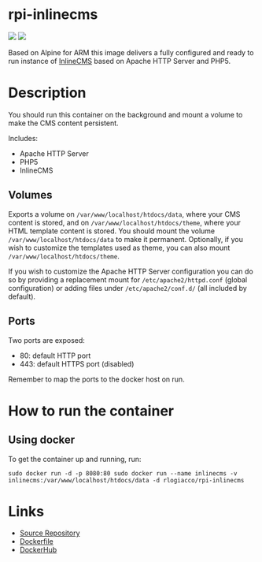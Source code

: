 rpi-inlinecms
==============

[![](https://images.microbadger.com/badges/image/rlogiacco/rpi-inlinecms.svg)](https://microbadger.com/images/rlogiacco/rpi-inlinecms) [![](https://images.microbadger.com/badges/version/rlogiacco/rpi-inlinecms.svg)](https://microbadger.com/images/rlogiacco/rpi-inlinecms)

Based on Alpine for ARM this image delivers a fully configured and ready to run instance of [InlineCMS](http://inlinecms.com/) based on Apache HTTP Server and PHP5.


# Description
You should run this container on the background and mount a volume to make the CMS content persistent.

Includes:

 - Apache HTTP Server
 - PHP5
 - InlineCMS
 
## Volumes
Exports a volume on `/var/www/localhost/htdocs/data`, where your CMS content is stored, and on `/var/www/localhost/htdocs/theme`, where your HTML template content is stored.
You should mount the volume `/var/www/localhost/htdocs/data` to make it permanent. Optionally, if you wish to customize the templates used as theme, you can also mount `/var/www/localhost/htdocs/theme`.

If you wish to customize the Apache HTTP Server configuration you can do so by providing a replacement mount for `/etc/apache2/httpd.conf` (global configuration) or adding files under `/etc/apache2/conf.d/` (all included by default).
 
## Ports
Two ports are exposed:

 - 80: default HTTP port
 - 443: default HTTPS port (disabled)

Remember to map the ports to the docker host on run.


# How to run the container
## Using docker
To get the container up and running, run:
 
```
sudo docker run -d -p 8080:80 sudo docker run --name inlinecms -v inlinecms:/var/www/localhost/htdocs/data -d rlogiacco/rpi-inlinecms
```


# Links

 - [Source Repository](https://github.com/rlogiacco-docker/rpi-inlinecms)
 - [Dockerfile](https://github.com/rlogiacco-docker/rpi-inlinecms/blob/master/Dockerfile)
 - [DockerHub](https://registry.hub.docker.com/u/rlogiacco/rpi-inlinecms/)
